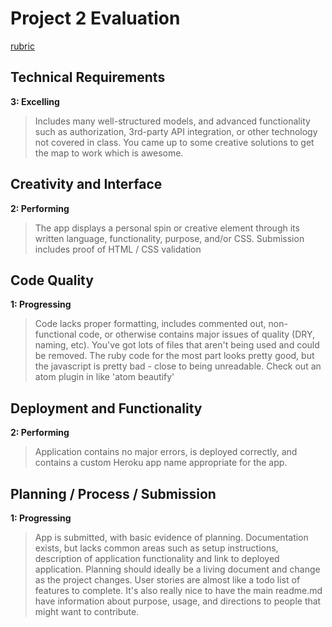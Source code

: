 # Project 2 Evaluation
[rubric](https://github.com/ga-wdi-exercises/project2/blob/master/evaluation.md)

## Technical Requirements
**3: Excelling**
>Includes many well-structured models, and advanced functionality such as authorization, 3rd-party API integration, or other technology not covered in class. You came up to some creative solutions to get the map to work which is awesome.

## Creativity and Interface
**2: Performing**
>The app displays a personal spin or creative element through its written language, functionality, purpose, and/or CSS. Submission includes proof of HTML / CSS validation

## Code Quality
**1: Progressing**
>Code lacks proper formatting, includes commented out, non-functional code, or otherwise contains major issues of quality (DRY, naming, etc). You've got lots of files that aren't being used and could be removed. The ruby code for the most part looks pretty good, but the javascript is pretty bad - close to being unreadable. Check out an atom plugin in like 'atom beautify'

## Deployment and Functionality
**2: Performing**
>Application contains no major errors, is deployed correctly, and contains a custom Heroku app name appropriate for the app.

## Planning / Process / Submission
**1: Progressing**
>App is submitted, with basic evidence of planning. Documentation exists, but lacks common areas such as setup instructions, description of application functionality and link to deployed application. Planning should ideally be a living document and change as the project changes. User stories are almost like a todo list of features to complete. It's also really nice to have the main readme.md have information about purpose, usage, and directions to people that might want to contribute.
